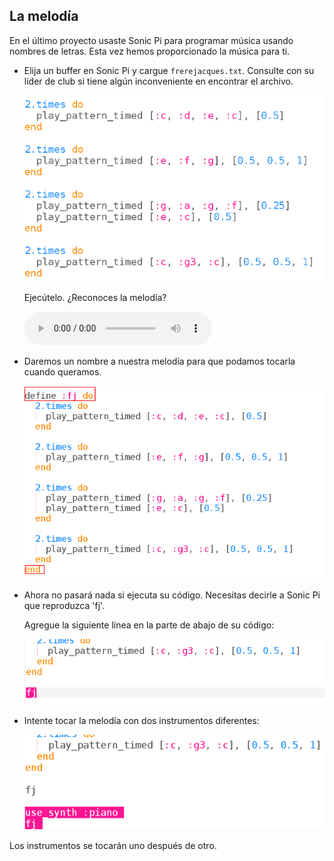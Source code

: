 ## La melodía

En el último proyecto usaste Sonic Pi para programar música usando nombres de letras. Esta vez hemos proporcionado la música para ti.

+ Elija un buffer en Sonic Pi y cargue ` frerejacques.txt `. Consulte con su líder de club si tiene algún inconveniente en encontrar el archivo.
    
    ![captura de pantalla](images/round-starter.png)
    
    Ejecútelo. ¿Reconoces la melodía?
    
    <div id="audio-preview" class="pdf-hidden">
      <audio controls preload> <source src="resources/frerejacques1.mp3" type="audio/mpeg"> Tu navegador no tiene soporte para el elemento de <code>audio</code>. </audio>
    </div>
+ Daremos un nombre a nuestra melodía para que podamos tocarla cuando queramos.
    
    ![captura de pantalla](images/round-define.png)

+ Ahora no pasará nada si ejecuta su código. Necesitas decirle a Sonic Pi que reproduzca 'fj'.
    
    Agregue la siguiente línea en la parte de abajo de su código:
    
    ![captura de pantalla](images/round-part1.png)

+ Intente tocar la melodía con dos instrumentos diferentes:
    
    ![captura de pantalla](images/round-part2.png)

Los instrumentos se tocarán uno después de otro.